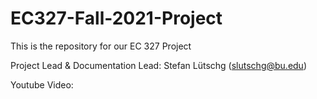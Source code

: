 # EC327-Fall-2021-Project
This is the repository for our EC 327 Project

Project Lead & Documentation Lead: Stefan Lütschg (slutschg@bu.edu)

Youtube Video: 
